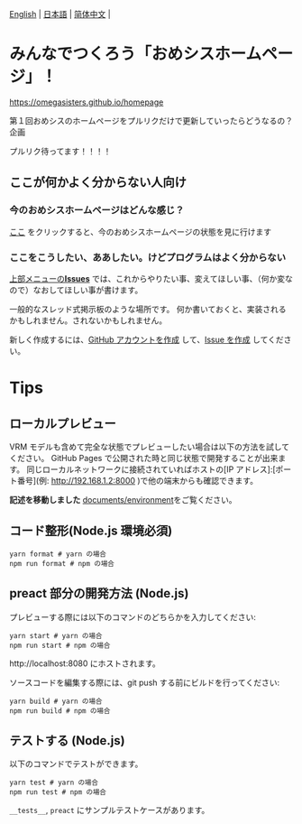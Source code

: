 [English](README.en.md) | [日本語](README.md) | [简体中文](README.zh_hans.md) |

# みんなでつくろう「おめシスホームページ」！

https://omegasisters.github.io/homepage

第１回おめシスのホームページをプルリクだけで更新していったらどうなるの？企画

プルリク待ってます！！！！

## ここが何かよく分からない人向け

### 今のおめシスホームページはどんな感じ？

[ここ](https://omegasisters.github.io/homepage) をクリックすると、今のおめシスホームページの状態を見に行けます

### ここをこうしたい、ああしたい。けどプログラムはよく分からない

[上部メニューの**Issues**](https://github.com/omegasisters/homepage/issues) では、これからやりたい事、変えてほしい事、（何か変なので）なおしてほしい事が書けます。

一般的なスレッド式掲示板のような場所です。
何か書いておくと、実装されるかもしれません。されないかもしれません。

新しく作成するには、[GitHub アカウントを作成](https://github.com/join?source_repo=omegasisters%2Fhomepage) して、[Issue を作成](https://github.com/omegasisters/homepage/issues/new) してください。

# Tips

## ローカルプレビュー

VRM モデルも含めて完全な状態でプレビューしたい場合は以下の方法を試してください。
GitHub Pages で公開された時と同じ状態で開発することが出来ます。
同じローカルネットワークに接続されていればホストの[IP アドレス]:[ポート番号](例: http://192.168.1.2:8000 )で他の端末からも確認できます。

**記述を移動しました**
[documents/environment](documents/environment)をご覧ください。

## コード整形(Node.js 環境必須)

```
yarn format # yarn の場合
npm run format # npm の場合
```

## preact 部分の開発方法 (Node.js)

プレビューする際には以下のコマンドのどちらかを入力してください:

```
yarn start # yarn の場合
npm run start # npm の場合
```

http://localhost:8080 にホストされます。

ソースコードを編集する際には、git push する前にビルドを行ってください:

```
yarn build # yarn の場合
npm run build # npm の場合
```

## テストする (Node.js)

以下のコマンドでテストができます。

```
yarn test # yarn の場合
npm run test # npm の場合
```

`__tests__`, `preact` にサンプルテストケースがあります。
